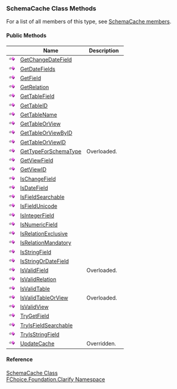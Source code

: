 ﻿### SchemaCache Class Methods

For a list of all members of this type, see [SchemaCache members](fcSDK~FChoice.Foundation.Clarify.SchemaCache_members.md).

#### Public Methods

|   | Name | Description |
| --- | --- | --- |
| ![Public Method](dotnetimages/publicMethod.png) | [GetChangeDateField](fcSDK~FChoice.Foundation.Clarify.SchemaCache~GetChangeDateField.md) |   |
| ![Public Method](dotnetimages/publicMethod.png) | [GetDateFields](fcSDK~FChoice.Foundation.Clarify.SchemaCache~GetDateFields.md) |   |
| ![Public Method](dotnetimages/publicMethod.png) | [GetField](fcSDK~FChoice.Foundation.Clarify.SchemaCache~GetField.md) |   |
| ![Public Method](dotnetimages/publicMethod.png) | [GetRelation](fcSDK~FChoice.Foundation.Clarify.SchemaCache~GetRelation.md) |   |
| ![Public Method](dotnetimages/publicMethod.png) | [GetTableField](fcSDK~FChoice.Foundation.Clarify.SchemaCache~GetTableField.md) |   |
| ![Public Method](dotnetimages/publicMethod.png) | [GetTableID](fcSDK~FChoice.Foundation.Clarify.SchemaCache~GetTableID.md) |   |
| ![Public Method](dotnetimages/publicMethod.png) | [GetTableName](fcSDK~FChoice.Foundation.Clarify.SchemaCache~GetTableName.md) |   |
| ![Public Method](dotnetimages/publicMethod.png) | [GetTableOrView](fcSDK~FChoice.Foundation.Clarify.SchemaCache~GetTableOrView.md) |   |
| ![Public Method](dotnetimages/publicMethod.png) | [GetTableOrViewByID](fcSDK~FChoice.Foundation.Clarify.SchemaCache~GetTableOrViewByID.md) |   |
| ![Public Method](dotnetimages/publicMethod.png) | [GetTableOrViewID](fcSDK~FChoice.Foundation.Clarify.SchemaCache~GetTableOrViewID.md) |   |
| ![Public Method](dotnetimages/publicMethod.png) | [GetTypeForSchemaType](fcSDK~FChoice.Foundation.Clarify.SchemaCache~GetTypeForSchemaType.md) | Overloaded.    |
| ![Public Method](dotnetimages/publicMethod.png) | [GetViewField](fcSDK~FChoice.Foundation.Clarify.SchemaCache~GetViewField.md) |   |
| ![Public Method](dotnetimages/publicMethod.png) | [GetViewID](fcSDK~FChoice.Foundation.Clarify.SchemaCache~GetViewID.md) |   |
| ![Public Method](dotnetimages/publicMethod.png) | [IsChangeField](fcSDK~FChoice.Foundation.Clarify.SchemaCache~IsChangeField.md) |   |
| ![Public Method](dotnetimages/publicMethod.png) | [IsDateField](fcSDK~FChoice.Foundation.Clarify.SchemaCache~IsDateField.md) |   |
| ![Public Method](dotnetimages/publicMethod.png) | [IsFieldSearchable](fcSDK~FChoice.Foundation.Clarify.SchemaCache~IsFieldSearchable.md) |   |
| ![Public Method](dotnetimages/publicMethod.png) | [IsFieldUnicode](fcSDK~FChoice.Foundation.Clarify.SchemaCache~IsFieldUnicode.md) |   |
| ![Public Method](dotnetimages/publicMethod.png) | [IsIntegerField](fcSDK~FChoice.Foundation.Clarify.SchemaCache~IsIntegerField.md) |   |
| ![Public Method](dotnetimages/publicMethod.png) | [IsNumericField](fcSDK~FChoice.Foundation.Clarify.SchemaCache~IsNumericField.md) |   |
| ![Public Method](dotnetimages/publicMethod.png) | [IsRelationExclusive](fcSDK~FChoice.Foundation.Clarify.SchemaCache~IsRelationExclusive.md) |   |
| ![Public Method](dotnetimages/publicMethod.png) | [IsRelationMandatory](fcSDK~FChoice.Foundation.Clarify.SchemaCache~IsRelationMandatory.md) |   |
| ![Public Method](dotnetimages/publicMethod.png) | [IsStringField](fcSDK~FChoice.Foundation.Clarify.SchemaCache~IsStringField.md) |   |
| ![Public Method](dotnetimages/publicMethod.png) | [IsStringOrDateField](fcSDK~FChoice.Foundation.Clarify.SchemaCache~IsStringOrDateField.md) |   |
| ![Public Method](dotnetimages/publicMethod.png) | [IsValidField](fcSDK~FChoice.Foundation.Clarify.SchemaCache~IsValidField.md) | Overloaded.    |
| ![Public Method](dotnetimages/publicMethod.png) | [IsValidRelation](fcSDK~FChoice.Foundation.Clarify.SchemaCache~IsValidRelation.md) |   |
| ![Public Method](dotnetimages/publicMethod.png) | [IsValidTable](fcSDK~FChoice.Foundation.Clarify.SchemaCache~IsValidTable.md) |   |
| ![Public Method](dotnetimages/publicMethod.png) | [IsValidTableOrView](fcSDK~FChoice.Foundation.Clarify.SchemaCache~IsValidTableOrView.md) | Overloaded.    |
| ![Public Method](dotnetimages/publicMethod.png) | [IsValidView](fcSDK~FChoice.Foundation.Clarify.SchemaCache~IsValidView.md) |   |
| ![Public Method](dotnetimages/publicMethod.png) | [TryGetField](fcSDK~FChoice.Foundation.Clarify.SchemaCache~TryGetField.md) |   |
| ![Public Method](dotnetimages/publicMethod.png) | [TryIsFieldSearchable](fcSDK~FChoice.Foundation.Clarify.SchemaCache~TryIsFieldSearchable.md) |   |
| ![Public Method](dotnetimages/publicMethod.png) | [TryIsStringField](fcSDK~FChoice.Foundation.Clarify.SchemaCache~TryIsStringField.md) |   |
| ![Public Method](dotnetimages/publicMethod.png) | [UpdateCache](fcSDK~FChoice.Foundation.Clarify.SchemaCache~UpdateCache.md) | Overridden.    |





#### Reference

[SchemaCache Class](fcSDK~FChoice.Foundation.Clarify.SchemaCache.md)  
[FChoice.Foundation.Clarify Namespace](fcSDK~FChoice.Foundation.Clarify_namespace.md)